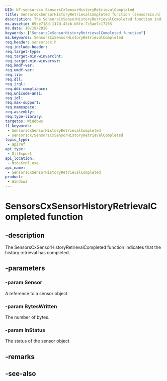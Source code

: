 ```yaml
---
UID: NF:sensorscx.SensorsCxSensorHistoryRetrievalCompleted
title: SensorsCxSensorHistoryRetrievalCompleted function (sensorscx.h)
description: The SensorsCxSensorHistoryRetrievalCompleted function indicates that the history retrieval has completed.
ms.assetid: 69ce718d-117d-45cb-b6fe-7c5ae7c17265
ms.date: 10/19/2018
keywords: ["SensorsCxSensorHistoryRetrievalCompleted function"]
ms.keywords: SensorsCxSensorHistoryRetrievalCompleted
req.header: sensorscx.h
req.include-header: 
req.target-type: 
req.target-min-winverclnt: 
req.target-min-winversvr: 
req.kmdf-ver: 
req.umdf-ver: 
req.lib: 
req.dll: 
req.irql: 
req.ddi-compliance: 
req.unicode-ansi: 
req.idl: 
req.max-support: 
req.namespace: 
req.assembly: 
req.type-library: 
targetos: Windows
f1_keywords:
 - SensorsCxSensorHistoryRetrievalCompleted
 - sensorscx/SensorsCxSensorHistoryRetrievalCompleted
topic_type:
 - apiref
api_type:
 - DllExport
api_location:
 - NtosKrnl.exe
api_name:
 - SensorsCxSensorHistoryRetrievalCompleted
product:
 - Windows
---
```


# SensorsCxSensorHistoryRetrievalCompleted function


## -description

The SensorsCxSensorHistoryRetrievalCompleted function indicates that the history retrieval has completed.

## -parameters

### -param Sensor

A reference to a sensor object.

### -param BytesWritten

The number of bytes.

### -param InStatus

The status of the sensor object.

## -remarks

## -see-also


